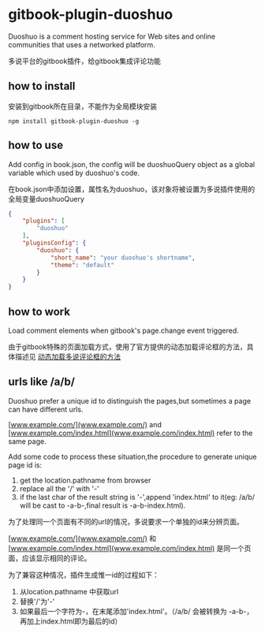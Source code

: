 gitbook-plugin-duoshuo
======================

Duoshuo is a comment hosting service for Web sites and online communities that uses a networked platform.

多说平台的gitbook插件，给gitbook集成评论功能

how to install
--------------

安装到gitbook所在目录，不能作为全局模块安装

```shell
npm install gitbook-plugin-duoshuo -g
```

how to use
----------

Add config in book.json, the config will be duoshuoQuery object as a global variable which used by duoshuo's code.

在book.json中添加设置，属性名为duoshuo，该对象将被设置为多说插件使用的全局变量duoshuoQuery

```json
{
    "plugins": [
        "duoshuo"
    ],
    "pluginsConfig": {
        "duoshuo": {
            "short_name": "your duoshuo's shortname",
            "theme": "default"
        }
    }
}
```

how to work
-----------

Load comment elements when gitbook's page.change event triggered.

由于gitbook特殊的页面加载方式，使用了官方提供的动态加载评论框的方法，具体描述见 [动态加载多说评论框的方法](http://dev.duoshuo.com/docs/50b344447f32d30066000147)

urls like /a/b/
--------------

Duoshuo prefer a unique id to distinguish the pages,but sometimes a page can have different urls.

[www.example.com/](www.example.com/) and [www.example.com/index.html](www.example.com/index.html) refer to the same page.

Add some code to process these situation,the procedure to generate unique page id is:

1. get the location.pathname from browser
1. replace all the '/' with '-'
1. if the last char of the result string is '-',append 'index.html' to it(eg: /a/b/ will be cast to -a-b-,final result is -a-b-index.html).

为了处理同一个页面有不同的url的情况，多说要求一个单独的id来分辨页面。

[www.example.com/](www.example.com/) 和 [www.example.com/index.html](www.example.com/index.html) 是同一个页面，应该显示相同的评论。

为了兼容这种情况，插件生成惟一id的过程如下：

1. 从location.pathname 中获取url
1. 替换'/'为'-'
1. 如果最后一个字符为-，在末尾添加'index.html'。（/a/b/ 会被转换为 -a-b-，再加上index.html即为最后的id）
